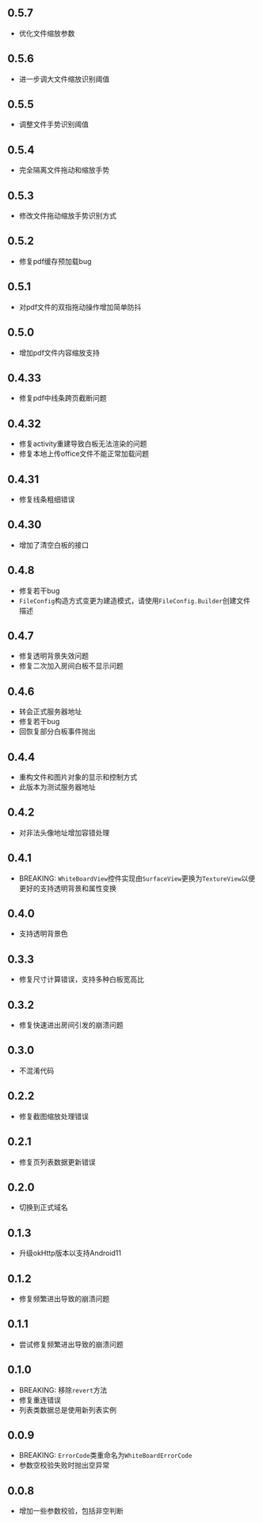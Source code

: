 ## 0.5.7

* 优化文件缩放参数

## 0.5.6

* 进一步调大文件缩放识别阈值

## 0.5.5

* 调整文件手势识别阈值

## 0.5.4

* 完全隔离文件拖动和缩放手势

## 0.5.3

* 修改文件拖动缩放手势识别方式

## 0.5.2

* 修复pdf缓存预加载bug

## 0.5.1

* 对pdf文件的双指拖动操作增加简单防抖

## 0.5.0

* 增加pdf文件内容缩放支持

## 0.4.33

* 修复pdf中线条跨页截断问题

## 0.4.32

* 修复activity重建导致白板无法渲染的问题
* 修复本地上传office文件不能正常加载问题

## 0.4.31

* 修复线条粗细错误

## 0.4.30

* 增加了清空白板的接口

## 0.4.8

* 修复若干bug
* `FileConfig`构造方式变更为建造模式，请使用`FileConfig.Builder`创建文件描述

## 0.4.7

* 修复透明背景失效问题
* 修复二次加入房间白板不显示问题

## 0.4.6

* 转会正式服务器地址
* 修复若干bug
* 回恢复部分白板事件抛出

## 0.4.4

* 重构文件和图片对象的显示和控制方式
* 此版本为测试服务器地址

## 0.4.2

* 对非法头像地址增加容错处理

## 0.4.1

* BREAKING: `WhiteBoardView`控件实现由`SurfaceView`更换为`TextureView`以便更好的支持透明背景和属性变换

## 0.4.0

* 支持透明背景色

## 0.3.3

* 修复尺寸计算错误，支持多种白板宽高比

## 0.3.2

* 修复快速进出房间引发的崩溃问题

## 0.3.0

* 不混淆代码

## 0.2.2

* 修复截图缩放处理错误

## 0.2.1

* 修复页列表数据更新错误

## 0.2.0

* 切换到正式域名

## 0.1.3

* 升级okHttp版本以支持Android11

## 0.1.2

* 修复频繁进出导致的崩溃问题

## 0.1.1

* 尝试修复频繁进出导致的崩溃问题

## 0.1.0

* BREAKING: 移除`revert`方法
* 修复重连错误
* 列表类数据总是使用新列表实例

## 0.0.9

* BREAKING: `ErrorCode`类重命名为`WhiteBoardErrorCode`
* 参数空校验失败时抛出空异常

## 0.0.8

* 增加一些参数校验，包括非空判断
